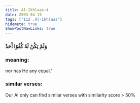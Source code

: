 ```yaml
---
title: Al-Ikhlaas:4
date: 2003-04-15
tags: ["112 .Al-Ikhlaas"]
hidemeta: true 
ShowPostNavLinks: true 
---
```

### وَلَمْ يَكُنْ لَهُ كُفُوًا أَحَدٌ
### meaning: 
nor has He any equal.’
### similar verses: 

Our AI only can find similar verses with similarity score > 50% 




